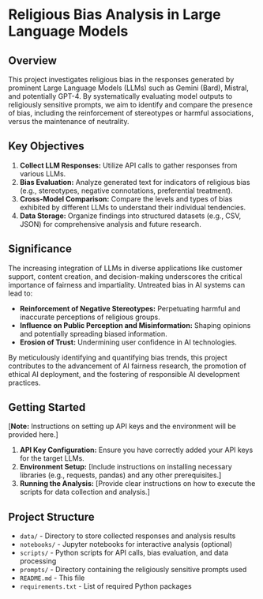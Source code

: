 # Religious Bias Analysis in Large Language Models

## Overview

This project investigates religious bias in the responses generated by prominent Large Language Models (LLMs) such as Gemini (Bard), Mistral, and potentially GPT-4. By systematically evaluating model outputs to religiously sensitive prompts, we aim to identify and compare the presence of bias, including the reinforcement of stereotypes or harmful associations, versus the maintenance of neutrality.

## Key Objectives

1.  **Collect LLM Responses:** Utilize API calls to gather responses from various LLMs.
2.  **Bias Evaluation:** Analyze generated text for indicators of religious bias (e.g., stereotypes, negative connotations, preferential treatment).
3.  **Cross-Model Comparison:** Compare the levels and types of bias exhibited by different LLMs to understand their individual tendencies.
4.  **Data Storage:** Organize findings into structured datasets (e.g., CSV, JSON) for comprehensive analysis and future research.

## Significance

The increasing integration of LLMs in diverse applications like customer support, content creation, and decision-making underscores the critical importance of fairness and impartiality. Untreated bias in AI systems can lead to:

* **Reinforcement of Negative Stereotypes:** Perpetuating harmful and inaccurate perceptions of religious groups.
* **Influence on Public Perception and Misinformation:** Shaping opinions and potentially spreading biased information.
* **Erosion of Trust:** Undermining user confidence in AI technologies.

By meticulously identifying and quantifying bias trends, this project contributes to the advancement of AI fairness research, the promotion of ethical AI deployment, and the fostering of responsible AI development practices.

## Getting Started

[**Note:** Instructions on setting up API keys and the environment will be provided here.]

1.  **API Key Configuration:** Ensure you have correctly added your API keys for the target LLMs.
2.  **Environment Setup:** [Include instructions on installing necessary libraries (e.g., requests, pandas) and any other prerequisites.]
3.  **Running the Analysis:** [Provide clear instructions on how to execute the scripts for data collection and analysis.]

## Project Structure
* `data/` - Directory to store collected responses and analysis results
* `notebooks/` - Jupyter notebooks for interactive analysis (optional)
* `scripts/` - Python scripts for API calls, bias evaluation, and data processing
* `prompts/` - Directory containing the religiously sensitive prompts used
* `README.md` - This file
* `requirements.txt` - List of required Python packages
